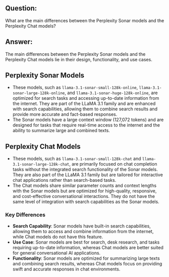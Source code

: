 ## Question:

What are the main differences between the Perplexity Sonar models and the Perplexity Chat models?

## Answer:

The main differences between the Perplexity Sonar models and the Perplexity Chat models lie in their design, functionality, and use cases.

## Perplexity Sonar Models
- These models, such as `llama-3.1-sonar-small-128k-online`, `llama-3.1-sonar-large-128k-online`, and `llama-3.1-sonar-huge-128k-online`, are optimized for search tasks and accessing up-to-date information from the internet. They are part of the LLaMA 3.1 family and are enhanced with search capabilities, allowing them to combine search results and provide more accurate and fact-based responses.
- The Sonar models have a large context window (127,072 tokens) and are designed for tasks that require real-time access to the internet and the ability to summarize large and combined texts.

## Perplexity Chat Models
- These models, such as `llama-3.1-sonar-small-128k-chat` and `llama-3.1-sonar-large-128k-chat`, are primarily focused on chat completion tasks without the integrated search functionality of the Sonar models. They are also part of the LLaMA 3.1 family but are tailored for interactive chat applications rather than search-based tasks.
- The Chat models share similar parameter counts and context lengths with the Sonar models but are optimized for high-quality, responsive, and cost-effective conversational interactions. They do not have the same level of integration with search capabilities as the Sonar models.

### Key Differences
- **Search Capability**: Sonar models have built-in search capabilities, allowing them to access and combine information from the internet, while Chat models do not have this feature.
- **Use Case**: Sonar models are best for search, desk research, and tasks requiring up-to-date information, whereas Chat models are better suited for general conversational AI applications.
- **Functionality**: Sonar models are optimized for summarizing large texts and combining search results, whereas Chat models focus on providing swift and accurate responses in chat environments.